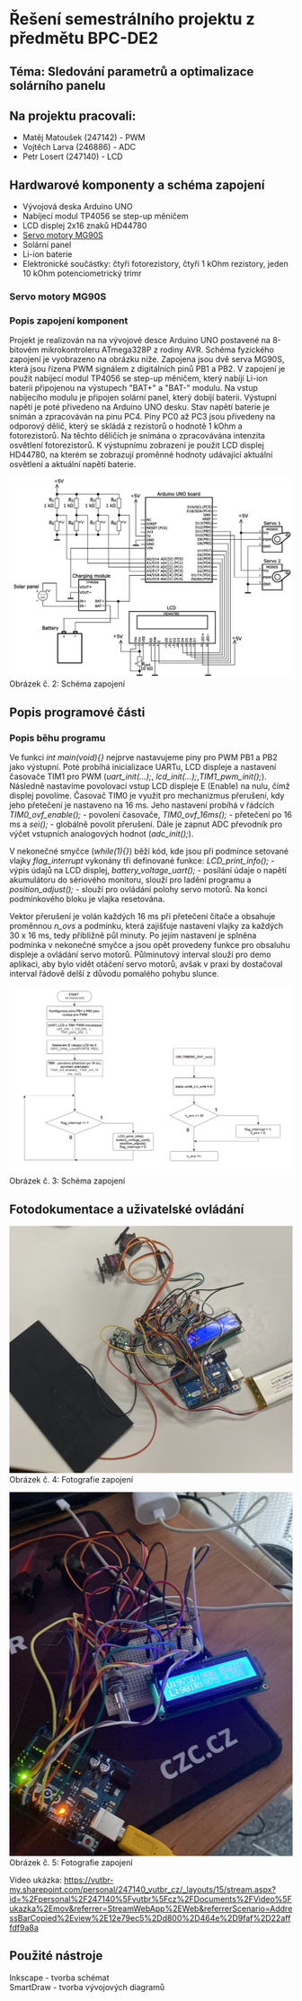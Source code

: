 # Řešení semestrálního projektu z předmětu BPC-DE2

## Téma: Sledování parametrů a optimalizace solárního panelu

## Na projektu pracovali: 

* Matěj Matoušek (247142) - PWM
* Vojtěch Larva (246886) - ADC
* Petr Losert (247140) - LCD


## Hardwarové komponenty a schéma zapojení

* Vývojová deska Arduino UNO
* Nabíjecí modul TP4056 se step-up měničem
* LCD displej 2x16 znaků HD44780
* [Servo motory MG90S](#servo)
* Solární panel
* Li-ion baterie
* Elektronické součástky: čtyři fotorezistory, čtyři 1 kOhm rezistory, jeden 10 kOhm potenciometrický trimr


<a name="servo"></a>
### Servo motory MG90S


  
### Popis zapojení komponent
Projekt je realizován na na vývojové desce Arduino UNO postavené na 8-bitovém mikrokontroleru ATmega328P z rodiny AVR. Schéma fyzického zapojení je vyobrazeno na obrázku níže. Zapojena jsou dvě serva MG90S, která jsou řízena PWM signálem z digitálních pinů PB1 a PB2. V zapojení je použit nabíjecí modul TP4056 se step-up měničem, který nabíjí Li-ion baterii připojenou na výstupech "BAT+" a "BAT-" modulu. Na vstup nabíjecího modulu je připojen solární panel, který dobíjí baterii. Výstupní napětí je poté přivedeno na Arduino UNO desku. Stav napětí baterie je snímán a zpracováván na pinu PC4. Piny PC0 až PC3 jsou přivedeny na odporový dělič, který se skládá z rezistorů o hodnotě 1 kOhm a fotorezistorů. Na těchto děličích je snímána o zpracovávána intenzita osvětlení fotorezistorů. K výstupnímu zobrazení je použit LCD displej HD44780, na kterém se zobrazují proměnné hodnoty udávající aktuální osvětlení a aktuální napětí baterie.        

  ![Schéma zapojení](Schema_zapojeni.png)
Obrázek č. 2: Schéma zapojení 

## Popis programové části

### Popis běhu programu 
Ve funkci _int main(void){}_ nejprve nastavujeme piny pro PWM PB1 a PB2 jako výstupní. Poté probíhá inicializace UARTu, LCD displeje a nastavení časovače TIM1 pro PWM (_uart_init(...);_, _lcd_init(...);_,_TIM1_pwm_init();_). Následně nastavíme povolovací vstup LCD displeje E (Enable) na nulu, čímž displej povolíme. Časovač TIM0 je využit pro mechanizmus přerušení, kdy jeho přetečení je nastaveno na 16 ms. Jeho nastavení probíhá v řádcích _TIM0_ovf_enable();_ - povolení časovače, _TIM0_ovf_16ms();_ - přetečení po 16 ms a _sei();_ - globálně povolit přerušení. Dále je zapnut ADC převodník pro výčet vstupních analogových hodnot (_adc_init();_).  

V nekonečné smyčce (_while(1){}_) běží kód, kde jsou při podmínce setované vlajky  _flag_interrupt_ vykonány tři definované funkce: _LCD_print_info();_ - výpis údajů na LCD displej, _battery_voltage_uart();_ - posílání údaje o napětí akumulátoru do sériového monitoru, slouží pro ladění programu a _position_adjust();_ - slouží pro ovládání polohy servo motorů. Na konci podmínkového bloku je vlajka resetována.

Vektor přerušení je volán každých 16 ms při přetečení čítače a obsahuje proměnnou _n_ovs_ a podmínku, která zajišťuje nastavení vlajky za každých 30 x 16 ms, tedy přibližně půl minuty. Po jejím nastavení je splněna podmínka v nekonečné smyčce a jsou opět provedeny funkce pro obsaluhu displeje a ovládání servo motorů. Půlminutový interval slouží pro demo aplikaci, aby bylo vidět otáčení servo motorů, avšak v praxi by dostačoval interval řádově delší z důvodu pomalého pohybu slunce.   

![Vývojový diagram funkce main(void)](Vyvojovy_diagram.png)
Obrázek č. 3: Schéma zapojení

## Fotodokumentace a uživatelské ovládání
 ![Obrázek zapojení](Foto_zapojeni.jpg)
Obrázek č. 4: Fotografie zapojení

 ![Obrázek zapojení](Foto_zapojeni2.jpg)
Obrázek č. 5: Fotografie zapojení


Video ukázka: https://vutbr-my.sharepoint.com/personal/247140_vutbr_cz/_layouts/15/stream.aspx?id=%2Fpersonal%2F247140%5Fvutbr%5Fcz%2FDocuments%2FVideo%5Fukazka%2Emov&referrer=StreamWebApp%2EWeb&referrerScenario=AddressBarCopied%2Eview%2E12e79ec5%2Dd800%2D464e%2D9faf%2D22afffdf9a8a

## Použité nástroje 
Inkscape - tvorba schémat  
SmartDraw - tvorba vývojových diagramů 




